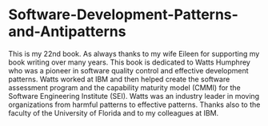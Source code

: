 # Software-Development-Patterns-and-Antipatterns

This is my 22nd book. As always thanks to my wife Eileen for supporting my book writing over many years.
This book is dedicated to Watts Humphrey who was a pioneer in software quality control and effective development patterns. Watts worked at IBM and then helped create the software assessment program and the capability maturity model (CMMI) for the Software Engineering Institute (SEI). Watts was an industry leader in moving organizations from harmful patterns to effective patterns.
Thanks also to the faculty of the University of Florida and to my colleagues at IBM.

